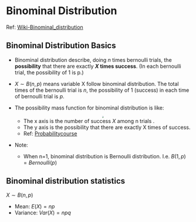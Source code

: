 # Binominal Distribution

Ref: [Wiki-Binominal_distribution](https://en.wikipedia.org/wiki/Binomial_distribution)

## Binominal Distribution Basics

- Binominal distribution describe, doing $n$ times bernoulli trials, the **possibility** that there are exactly **$X$ times success**. (In each bernoulli trial, the possibility of 1 is p.)
- $X \sim B(n, p)$ means variable X follow binominal distribution. The total times of the bernoulli trial is $n$, the possibility of 1 (success) in each time of bernoulli trial is $p$.
- The possibility mass function for binominal distribution is like: 
    <div  align="center"><img src=http://probabilitycourse.com/images/chapter3/binomial(n=10,p=0.3)%20color.png style = "zoom:30%"></div> 

  - The x axis is the number of success $X$ among n trials .
  - The y axis is the possibility that there are exactly X times of success.
  - Ref: [Probabilitycourse](https://www.probabilitycourse.com/chapter3/3_1_5_special_discrete_distr.php)


- Note:
  - When n=1, binominal distribution is Bernoulli distribution. I.e. $B(1, p) = Bernoulli(p)$


## Binominal distribution statistics

$X \sim B(n, p)$

- Mean: $E(X) = np$
- Variance: $Var(X) = npq$
